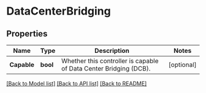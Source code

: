 # DataCenterBridging

## Properties
Name | Type | Description | Notes
------------ | ------------- | ------------- | -------------
**Capable** | **bool** | Whether this controller is capable of Data Center Bridging (DCB). | [optional] 

[[Back to Model list]](../README.md#documentation-for-models) [[Back to API list]](../README.md#documentation-for-api-endpoints) [[Back to README]](../README.md)



